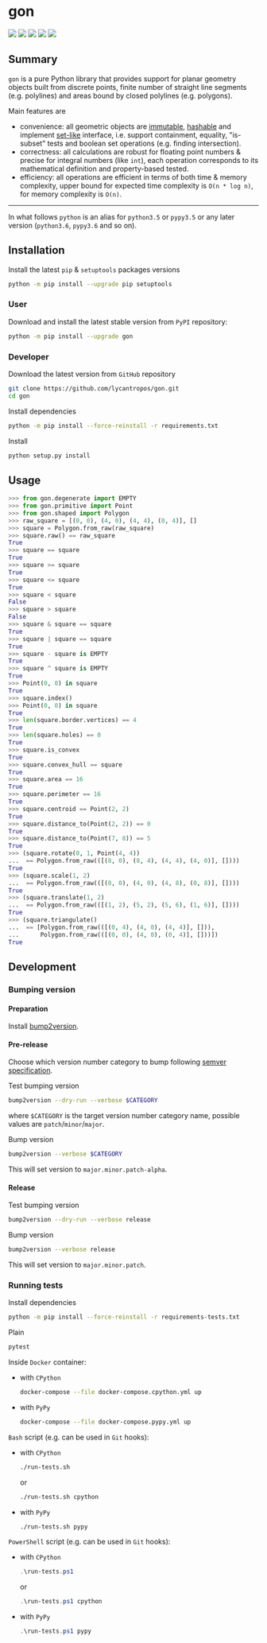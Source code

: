 gon
===

[![](https://dev.azure.com/lycantropos/gon/_apis/build/status/lycantropos.gon?branchName=master)](https://dev.azure.com/lycantropos/gon/_build/latest?definitionId=9&branchName=master "Azure Pipelines")
[![](https://codecov.io/gh/lycantropos/gon/branch/master/graph/badge.svg)](https://codecov.io/gh/lycantropos/gon "Codecov")
[![](https://readthedocs.org/projects/gon/badge/?version=latest)](https://gon.readthedocs.io/en/latest "Documentation")
[![](https://img.shields.io/github/license/lycantropos/gon.svg)](https://github.com/lycantropos/gon/blob/master/LICENSE "License")
[![](https://badge.fury.io/py/gon.svg)](https://badge.fury.io/py/gon "PyPI")

Summary
-------

`gon` is a pure Python library that provides support
for planar geometry objects built from discrete points,
finite number of straight line segments (e.g. polylines)
and areas bound by closed polylines (e.g. polygons).

Main features are
- convenience: all geometric objects
are [immutable](https://docs.python.org/3/glossary.html#term-immutable), 
[hashable](https://docs.python.org/3/glossary.html#term-hashable)
and implement [set-like](https://docs.python.org/3/library/collections.abc.html#collections.abc.Set) interface,
i.e. support containment, equality, "is-subset" tests
and boolean set operations (e.g. finding intersection).
- correctness: all calculations are robust for floating point numbers
& precise for integral numbers (like `int`),
each operation corresponds to its mathematical definition
and property-based tested.
- efficiency: all operations are efficient
in terms of both time & memory complexity,
upper bound for expected time complexity is `O(n * log n)`,
for memory complexity is `O(n)`.

---

In what follows `python` is an alias for `python3.5` or `pypy3.5`
or any later version (`python3.6`, `pypy3.6` and so on).

Installation
------------

Install the latest `pip` & `setuptools` packages versions
```bash
python -m pip install --upgrade pip setuptools
```

### User

Download and install the latest stable version from `PyPI` repository:
```bash
python -m pip install --upgrade gon
```

### Developer

Download the latest version from `GitHub` repository
```bash
git clone https://github.com/lycantropos/gon.git
cd gon
```

Install dependencies
```bash
python -m pip install --force-reinstall -r requirements.txt
```

Install
```bash
python setup.py install
```

Usage
-----

```python
>>> from gon.degenerate import EMPTY
>>> from gon.primitive import Point
>>> from gon.shaped import Polygon
>>> raw_square = [(0, 0), (4, 0), (4, 4), (0, 4)], []
>>> square = Polygon.from_raw(raw_square)
>>> square.raw() == raw_square
True
>>> square == square
True
>>> square >= square
True
>>> square <= square
True
>>> square < square
False
>>> square > square
False
>>> square & square == square
True
>>> square | square == square
True
>>> square - square is EMPTY
True
>>> square ^ square is EMPTY
True
>>> Point(0, 0) in square
True
>>> square.index()
>>> Point(0, 0) in square
True
>>> len(square.border.vertices) == 4
True
>>> len(square.holes) == 0
True
>>> square.is_convex
True
>>> square.convex_hull == square
True
>>> square.area == 16
True
>>> square.perimeter == 16
True
>>> square.centroid == Point(2, 2)
True
>>> square.distance_to(Point(2, 2)) == 0
True
>>> square.distance_to(Point(7, 8)) == 5
True
>>> (square.rotate(0, 1, Point(4, 4))
...  == Polygon.from_raw(([(8, 0), (8, 4), (4, 4), (4, 0)], [])))
True
>>> (square.scale(1, 2)
...  == Polygon.from_raw(([(0, 0), (4, 0), (4, 8), (0, 8)], [])))
True
>>> (square.translate(1, 2)
...  == Polygon.from_raw(([(1, 2), (5, 2), (5, 6), (1, 6)], [])))
True
>>> (square.triangulate()
...  == [Polygon.from_raw(([(0, 4), (4, 0), (4, 4)], [])), 
...      Polygon.from_raw(([(0, 0), (4, 0), (0, 4)], []))])
True

```

Development
-----------

### Bumping version

#### Preparation

Install
[bump2version](https://github.com/c4urself/bump2version#installation).

#### Pre-release

Choose which version number category to bump following [semver
specification](http://semver.org/).

Test bumping version
```bash
bump2version --dry-run --verbose $CATEGORY
```

where `$CATEGORY` is the target version number category name, possible
values are `patch`/`minor`/`major`.

Bump version
```bash
bump2version --verbose $CATEGORY
```

This will set version to `major.minor.patch-alpha`. 

#### Release

Test bumping version
```bash
bump2version --dry-run --verbose release
```

Bump version
```bash
bump2version --verbose release
```

This will set version to `major.minor.patch`.

### Running tests

Install dependencies
```bash
python -m pip install --force-reinstall -r requirements-tests.txt
```

Plain
```bash
pytest
```

Inside `Docker` container:
- with `CPython`
  ```bash
  docker-compose --file docker-compose.cpython.yml up
  ```
- with `PyPy`
  ```bash
  docker-compose --file docker-compose.pypy.yml up
  ```

`Bash` script (e.g. can be used in `Git` hooks):
- with `CPython`
  ```bash
  ./run-tests.sh
  ```
  or
  ```bash
  ./run-tests.sh cpython
  ```

- with `PyPy`
  ```bash
  ./run-tests.sh pypy
  ```

`PowerShell` script (e.g. can be used in `Git` hooks):
- with `CPython`
  ```powershell
  .\run-tests.ps1
  ```
  or
  ```powershell
  .\run-tests.ps1 cpython
  ```
- with `PyPy`
  ```powershell
  .\run-tests.ps1 pypy
  ```
